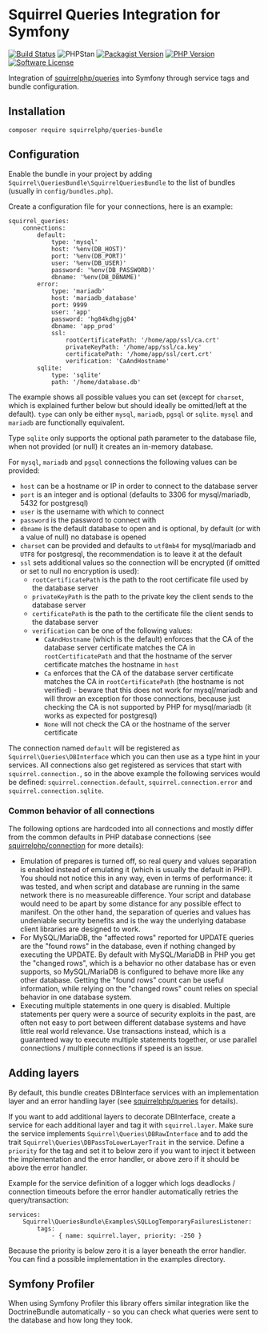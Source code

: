 Squirrel Queries Integration for Symfony
========================================

[![Build Status](https://img.shields.io/travis/com/squirrelphp/queries-bundle.svg)](https://travis-ci.com/squirrelphp/queries-bundle) ![PHPStan](https://img.shields.io/badge/style-level%20max-success.svg?style=flat-round&label=phpstan) [![Packagist Version](https://img.shields.io/packagist/v/squirrelphp/queries-bundle.svg?style=flat-round)](https://packagist.org/packages/squirrelphp/queries-bundle) [![PHP Version](https://img.shields.io/packagist/php-v/squirrelphp/queries-bundle.svg)](https://packagist.org/packages/squirrelphp/queries-bundle) [![Software License](https://img.shields.io/badge/license-MIT-success.svg?style=flat-round)](LICENSE)

Integration of [squirrelphp/queries](https://github.com/squirrelphp/queries) into Symfony through service tags and bundle configuration.

Installation
------------

```
composer require squirrelphp/queries-bundle
```

Configuration
-------------

Enable the bundle in your project by adding `Squirrel\QueriesBundle\SquirrelQueriesBundle` to the list of bundles (usually in `config/bundles.php`).

Create a configuration file for your connections, here is an example:

    squirrel_queries:
        connections:
            default:
                type: 'mysql'
                host: '%env(DB_HOST)'
                port: '%env(DB_PORT)'
                user: '%env(DB_USER)'
                password: '%env(DB_PASSWORD)'
                dbname: '%env(DB_DBNAME)'
            error:
                type: 'mariadb'
                host: 'mariadb_database'
                port: 9999
                user: 'app'
                password: 'hg84kdhgjg84'
                dbname: 'app_prod'
                ssl:
                    rootCertificatePath: '/home/app/ssl/ca.crt'
                    privateKeyPath: '/home/app/ssl/ca.key'
                    certificatePath: '/home/app/ssl/cert.crt'
                    verification: 'CaAndHostname'
            sqlite:
                type: 'sqlite'
                path: '/home/database.db'

The example shows all possible values you can set (except for `charset`, which is explained further below but should ideally be omitted/left at the default).
`type` can only be either `mysql`, `mariadb`, `pgsql` or `sqlite`. `mysql` and `mariadb` are functionally equivalent.

Type `sqlite` only supports the optional path parameter to the database file, when not provided (or null) it creates an in-memory database.

For `mysql`, `mariadb` and `pgsql` connections the following values can be provided:

- `host` can be a hostname or IP in order to connect to the database server
- `port` is an integer and is optional (defaults to 3306 for mysql/mariadb, 5432 for postgresql)
- `user` is the username with which to connect
- `password` is the password to connect with
- `dbname` is the default database to open and is optional, by default (or with a value of null) no database is opened
- `charset` can be provided and defaults to `utf8mb4` for mysql/mariadb and `UTF8` for postgresql, the recommendation is to leave it at the default
- `ssl` sets additional values so the connection will be encrypted (if omitted or set to null no encryption is used):
  - `rootCertificatePath` is the path to the root certificate file used by the database server
  - `privateKeyPath` is the path to the private key the client sends to the database server
  - `certificatePath` is the path to the certificate file the client sends to the database server
  - `verification` can be one of the following values:
    - `CaAndHostname` (which is the default) enforces that the CA of the database server certificate matches the CA in `rootCertificatePath` and that the hostname of the server certificate matches the hostname in `host`
    - `Ca` enforces that the CA of the database server certificate matches the CA in `rootCertificatePath` (the hostname is not verified) - beware that this does not work for mysql/mariadb and will throw an exception for those connections, because just checking the CA is not supported by PHP for mysql/mariadb (it works as expected for postgresql)
    - `None` will not check the CA or the hostname of the server certificate

The connection named `default` will be registered as `Squirrel\Queries\DBInterface` which you can then use as a type hint in your services. All connections also get registered as services that start with `squirrel.connection.`, so in the above example the following services would be defined: `squirrel.connection.default`, `squirrel.connection.error` and `squirrel.connection.sqlite`.

### Common behavior of all connections

The following options are hardcoded into all connections and mostly differ from the common defaults in PHP database connections (see [squirrelphp/connection](https://github.com/squirrelphp/connection) for more details):

- Emulation of prepares is turned off, so real query and values separation is enabled instead of emulating it (which is usually the default in PHP). You should not notice this in any way, even in terms of performance: it was tested, and when script and database are running in the same network there is no measureable difference. Your script and database would need to be apart by some distance for any possible effect to manifest. On the other hand, the separation of queries and values has undeniable security benefits and is the way the underlying database client libraries are designed to work.
- For MySQL/MariaDB, the "affected rows" reported for UPDATE queries are the "found rows" in the database, even if nothing changed by executing the UPDATE. By default with MySQL/MariaDB in PHP you get the "changed rows", which is a behavior no other database has or even supports, so MySQL/MariaDB is configured to behave more like any other database. Getting the "found rows" count can be useful information, while relying on the "changed rows" count relies on special behavior in one database system.
- Executing multiple statements in one query is disabled. Multiple statements per query were a source of security exploits in the past, are often not easy to port between different database systems and have little real world relevance. Use transactions instead, which is a guaranteed way to execute multiple statements together, or use parallel connections / multiple connections if speed is an issue.

Adding layers
-------------

By default, this bundle creates DBInterface services with an implementation layer and an error handling layer (see [squirrelphp/queries](https://github.com/squirrelphp/queries) for details).

If you want to add additional layers to decorate DBInterface, create a service for each additional layer and tag it with `squirrel.layer`. Make sure the service implements `Squirrel\Queries\DBRawInterface` and to add the trait `Squirrel\Queries\DBPassToLowerLayerTrait` in the service. Define a `priority` for the tag and set it to below zero if you want to inject it between the implementation and the error handler, or above zero if it should be above the error handler.

Example for the service definition of a logger which logs deadlocks / connection timeouts before the error handler automatically retries the query/transaction:

    services:
        Squirrel\QueriesBundle\Examples\SQLLogTemporaryFailuresListener:
            tags:
                - { name: squirrel.layer, priority: -250 }

Because the priority is below zero it is a layer beneath the error handler. You can find a possible implementation in the examples directory.

Symfony Profiler
----------------

When using Symfony Profiler this library offers similar integration like the DoctrineBundle automatically - so you can check what queries were sent to the database and how long they took.
